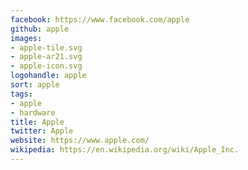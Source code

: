 ```yaml
---
facebook: https://www.facebook.com/apple
github: apple
images:
- apple-tile.svg
- apple-ar21.svg
- apple-icon.svg
logohandle: apple
sort: apple
tags:
- apple
- hardware
title: Apple
twitter: Apple
website: https://www.apple.com/
wikipedia: https://en.wikipedia.org/wiki/Apple_Inc.
---
```

